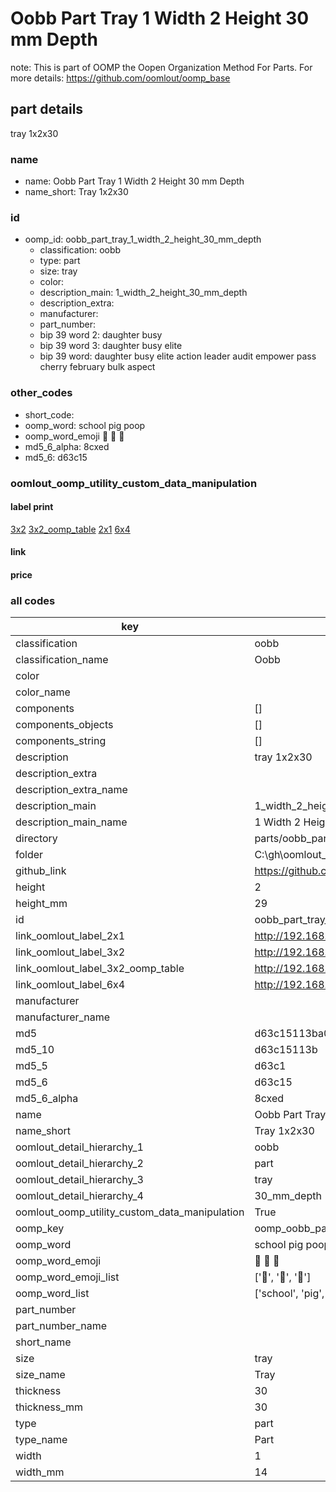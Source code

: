 # Oobb Part Tray 1 Width 2 Height 30 mm Depth  

note: This is part of OOMP the Oopen Organization Method For Parts. For more details: https://github.com/oomlout/oomp_base

##  part details
  



tray 1x2x30



### name
* name: Oobb Part Tray 1 Width 2 Height 30 mm Depth
* name_short: Tray 1x2x30 
### id
* oomp_id: oobb_part_tray_1_width_2_height_30_mm_depth
  * classification: oobb
  * type: part
  * size: tray
  * color: 
  * description_main: 1_width_2_height_30_mm_depth
  * description_extra: 
  * manufacturer: 
  * part_number: 
  * bip 39 word 2: daughter busy
  * bip 39 word 3: daughter busy elite
  * bip 39 word: daughter busy elite action leader audit empower pass cherry february bulk aspect

### other_codes
* short_code: 
* oomp_word: school pig poop
* oomp_word_emoji :school: :pig: :poop:
* md5_6_alpha: 8cxed
* md5_6: d63c15






### oomlout_oomp_utility_custom_data_manipulation
#### label print
[3x2](http://192.168.1.245:1112/?label=oomp%208cxed)
[3x2_oomp_table](http://192.168.1.108:1112/?label=oomp%208cxed)
[2x1](http://192.168.1.242:1112/?label=oomp%208cxed)
[6x4](http://192.168.1.55:1112/?label=oomp%208cxed)    

#### link

                              

#### price







### all codes 
| key | value |  
| --- | --- |  
| classification | oobb |  
| classification_name | Oobb |  
| color |  |  
| color_name |  |  
| components | [] |  
| components_objects | [] |  
| components_string | [] |  
| description | tray 1x2x30 |  
| description_extra |  |  
| description_extra_name |  |  
| description_main | 1_width_2_height_30_mm_depth |  
| description_main_name | 1 Width 2 Height 30 mm Depth |  
| directory | parts/oobb_part_tray_1_width_2_height_30_mm_depth |  
| folder | C:\gh\oomlout_oobb_version_4_generated_parts\things\oobb_part_tray_1_width_2_height_30_mm_depth |  
| github_link | https://github.com/oomlout/oomlout_oomp_part_src/tree/main/parts/oobb_part_tray_1_width_2_height_30_mm_depth |  
| height | 2 |  
| height_mm | 29 |  
| id | oobb_part_tray_1_width_2_height_30_mm_depth |  
| link_oomlout_label_2x1 | http://192.168.1.242:1112/?label=oomp%208cxed |  
| link_oomlout_label_3x2 | http://192.168.1.245:1112/?label=oomp%208cxed |  
| link_oomlout_label_3x2_oomp_table | http://192.168.1.108:1112/?label=oomp%208cxed |  
| link_oomlout_label_6x4 | http://192.168.1.55:1112/?label=oomp%208cxed |  
| manufacturer |  |  
| manufacturer_name |  |  
| md5 | d63c15113ba0a9203c3f40289007c9be |  
| md5_10 | d63c15113b |  
| md5_5 | d63c1 |  
| md5_6 | d63c15 |  
| md5_6_alpha | 8cxed |  
| name | Oobb Part Tray 1 Width 2 Height 30 mm Depth |  
| name_short | Tray 1x2x30  |  
| oomlout_detail_hierarchy_1 | oobb |  
| oomlout_detail_hierarchy_2 | part |  
| oomlout_detail_hierarchy_3 | tray |  
| oomlout_detail_hierarchy_4 | 30_mm_depth |  
| oomlout_oomp_utility_custom_data_manipulation | True |  
| oomp_key | oomp_oobb_part_tray_1_width_2_height_30_mm_depth |  
| oomp_word | school pig poop |  
| oomp_word_emoji | :school: :pig: :poop: |  
| oomp_word_emoji_list | [':school:', ':pig:', ':poop:'] |  
| oomp_word_list | ['school', 'pig', 'poop'] |  
| part_number |  |  
| part_number_name |  |  
| short_name |  |  
| size | tray |  
| size_name | Tray |  
| thickness | 30 |  
| thickness_mm | 30 |  
| type | part |  
| type_name | Part |  
| width | 1 |  
| width_mm | 14 |  
